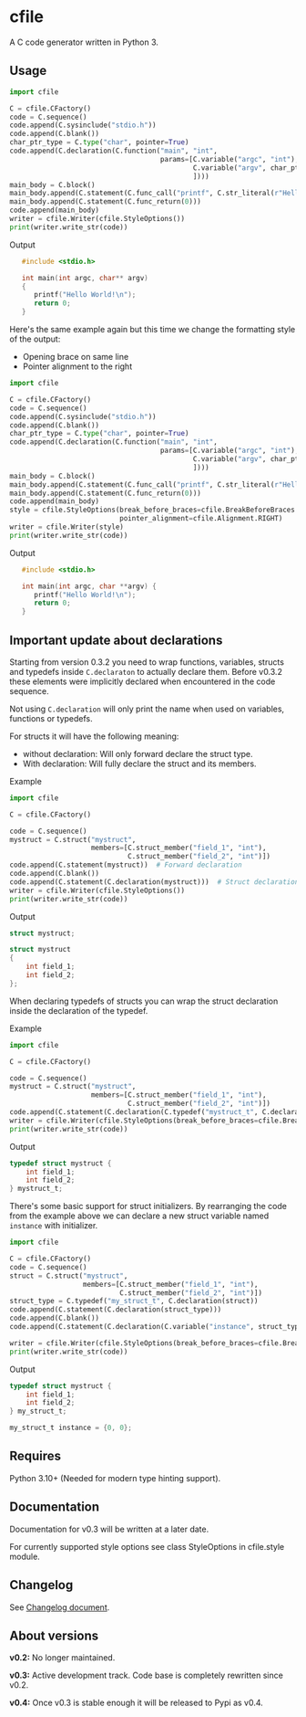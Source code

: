 # cfile

A C code generator written in Python 3.

## Usage

```python
import cfile

C = cfile.CFactory()
code = C.sequence()
code.append(C.sysinclude("stdio.h"))
code.append(C.blank())
char_ptr_type = C.type("char", pointer=True)
code.append(C.declaration(C.function("main", "int",
                                     params=[C.variable("argc", "int"),
                                             C.variable("argv", char_ptr_type, pointer=True)
                                             ])))
main_body = C.block()
main_body.append(C.statement(C.func_call("printf", C.str_literal(r"Hello World\n"))))
main_body.append(C.statement(C.func_return(0)))
code.append(main_body)
writer = cfile.Writer(cfile.StyleOptions())
print(writer.write_str(code))
```

Output

```C
   #include <stdio.h>

   int main(int argc, char** argv)
   {
      printf("Hello World!\n");
      return 0;
   }
```

Here's the same example again but this time we change the formatting style of the output:

- Opening brace on same line
- Pointer alignment to the right

```python
import cfile

C = cfile.CFactory()
code = C.sequence()
code.append(C.sysinclude("stdio.h"))
code.append(C.blank())
char_ptr_type = C.type("char", pointer=True)
code.append(C.declaration(C.function("main", "int",
                                     params=[C.variable("argc", "int"),
                                             C.variable("argv", char_ptr_type, pointer=True)
                                             ])))
main_body = C.block()
main_body.append(C.statement(C.func_call("printf", C.str_literal(r"Hello World\n"))))
main_body.append(C.statement(C.func_return(0)))
code.append(main_body)
style = cfile.StyleOptions(break_before_braces=cfile.BreakBeforeBraces.ATTACH,
                           pointer_alignment=cfile.Alignment.RIGHT)
writer = cfile.Writer(style)
print(writer.write_str(code))
```

Output

```C
   #include <stdio.h>

   int main(int argc, char **argv) {
      printf("Hello World!\n");
      return 0;
   }
```

## Important update about declarations

Starting from version 0.3.2 you need to wrap functions, variables, structs and typedefs inside `C.declaraton` to actually declare them.
Before v0.3.2 these elements were implicitly declared when encountered in the code sequence.

Not using `C.declaration` will only print the name when used on variables, functions or typedefs.

For structs it will have the following meaning:

- without declaration: Will only forward declare the struct type.
- With declaration: Will fully declare the struct and its members.

Example

```python
import cfile

C = cfile.CFactory()

code = C.sequence()
mystruct = C.struct("mystruct",
                    members=[C.struct_member("field_1", "int"),
                             C.struct_member("field_2", "int")])
code.append(C.statement(mystruct))  # Forward declaration
code.append(C.blank())
code.append(C.statement(C.declaration(mystruct)))  # Struct declaration
writer = cfile.Writer(cfile.StyleOptions())
print(writer.write_str(code))
```

Output

```C
struct mystruct;

struct mystruct
{
    int field_1;
    int field_2;
};
```

When declaring typedefs of structs you can wrap the struct declaration inside the declaration of the typedef.

Example

```python
import cfile

C = cfile.CFactory()

code = C.sequence()
mystruct = C.struct("mystruct",
                    members=[C.struct_member("field_1", "int"),
                             C.struct_member("field_2", "int")])
code.append(C.statement(C.declaration(C.typedef("mystruct_t", C.declaration(mystruct)))))
writer = cfile.Writer(cfile.StyleOptions(break_before_braces=cfile.BreakBeforeBraces.ATTACH))
print(writer.write_str(code))
```

Output

```C
typedef struct mystruct {
    int field_1;
    int field_2;
} mystruct_t;
```

There's some basic support for struct initializers. By rearranging the code from the example above we can
declare a new struct variable named `instance` with initializer.

```python
import cfile

C = cfile.CFactory()
code = C.sequence()
struct = C.struct("mystruct",
                  members=[C.struct_member("field_1", "int"),
                           C.struct_member("field_2", "int")])
struct_type = C.typedef("my_struct_t", C.declaration(struct))
code.append(C.statement(C.declaration(struct_type)))
code.append(C.blank())
code.append(C.statement(C.declaration(C.variable("instance", struct_type), [0, 0])))

writer = cfile.Writer(cfile.StyleOptions(break_before_braces=cfile.BreakBeforeBraces.ATTACH))
print(writer.write_str(code))
```

Output

```C
typedef struct mystruct {
    int field_1;
    int field_2;
} my_struct_t;

my_struct_t instance = {0, 0};
```

## Requires

Python 3.10+ (Needed for modern type hinting support).

## Documentation

Documentation for v0.3 will be written at a later date.

For currently supported style options see class StyleOptions in cfile.style module.

## Changelog

See [Changelog document](CHANGELOG.md).

## About versions

**v0.2:** No longer maintained.

**v0.3:** Active development track. Code base is completely rewritten since v0.2.

**v0.4:** Once v0.3 is stable enough it will be released to Pypi as v0.4.
